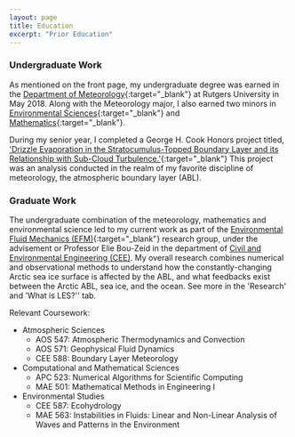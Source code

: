 ```yaml
---
layout: page
title: Education
excerpt: "Prior Education"
---
```


### Undergraduate Work

As mentioned on the front page, my undergraduate degree was earned in the [Department of Meteorology](https://meteorology.rutgers.edu/){:target="_blank"} at Rutgers University in May 2018. Along with the Meteorology major, I also earned two minors in [Environmental Sciences](http://envsci.rutgers.edu/academics/envsci/minor_in_envsci.html){:target="_blank"} and [Mathematics](https://www.math.rutgers.edu/academics/undergraduate/minors){:target="_blank"}.

During my senior year, I completed a George H. Cook Honors project titled, ['Drizzle Evaporation in the Stratocumulus-Topped Boundary Layer and its Relationship with Sub-Cloud Turbulence.'](docs/JJF_undergrad_GHC.pdf){:target="_blank"} This project was an analysis conducted in the realm of my favorite discipline of meteorology, the atmospheric boundary layer (ABL).

### Graduate Work

The undergraduate combination of the meteorology, mathematics and environmental science led to my current work as part of the [Environmental Fluid Mechanics (EFM)](http://efm.princeton.edu/){:target="_blank"} research group, under the advisement or Professor Elie Bou-Zeid in the department of [Civil and Environmental Engineering (CEE)](https://cee.princeton.edu/). My overall research combines numerical and observational methods to understand how the constantly-changing Arctic sea ice surface is affected by the ABL, and what feedbacks exist between the Arctic ABL, sea ice, and the ocean. See more in the 'Research' and 'What is LES?'' tab.

Relevant Coursework:
- Atmospheric Sciences
  - AOS 547: Atmospheric Thermodynamics and Convection
  - AOS 571: Geophysical Fluid Dynamics
  - CEE 588: Boundary Layer Meteorology
- Computational and Mathematical Sciences
  - APC 523: Numerical Algorithms for Scientific Computing
  - MAE 501: Mathematical Methods in Engineering I
- Environmental Studies
  - CEE 587: Ecohydrology
  - MAE 563: Instabilities in Fluids: Linear and Non-Linear Analysis of Waves and Patterns in the Environment
